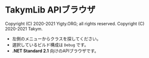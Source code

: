 # TakymLib APIブラウザ
Copyright (C) 2020-2021 Yigty.ORG; all rights reserved.
Copyright (C) 2020-2021 Takym.

- 左側のメニューからクラスを探してください。
- 選択しているビルド構成は `Debug` です。
- **.NET Standard 2.1** 向けのAPIブラウザです。
